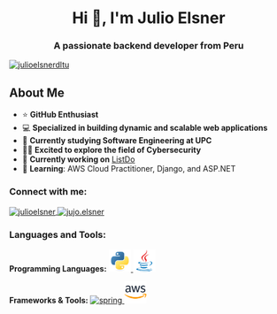<h1 align="center">Hi 👋, I'm Julio Elsner</h1>
<h3 align="center">A passionate backend developer from Peru</h3>

<p align="left">
  <a href="https://github.com/ryo-ma/github-profile-trophy">
    <img src="https://github-profile-trophy.vercel.app/?username=julioelsnerdltu" alt="julioelsnerdltu" />
  </a>
</p>

## About Me

- ⭐ **GitHub Enthusiast**  
- 💻 **Specialized in building dynamic and scalable web applications**  
- 🏫 **Currently studying Software Engineering at UPC**  
- ⛓️‍💥 **Excited to explore the field of Cybersecurity**  
- 🔭 **Currently working on** [ListDo](https://github.com/JulioElsnerDLTU/LIST-DO-backend)  
- 🌱 **Learning**: AWS Cloud Practitioner, Django, and ASP.NET  

<h3 align="left">Connect with me:</h3>
<p align="left">
  <a href="https://linkedin.com/in/julioelsner" target="blank">
    <img align="center" src="https://raw.githubusercontent.com/rahuldkjain/github-profile-readme-generator/master/src/images/icons/Social/linked-in-alt.svg" alt="julioelsner" height="30" width="40" />
  </a>
  <a href="https://instagram.com/jujo.elsner" target="blank">
    <img align="center" src="https://raw.githubusercontent.com/rahuldkjain/github-profile-readme-generator/master/src/images/icons/Social/instagram.svg" alt="jujo.elsner" height="30" width="40" />
  </a>
</p>

<h3 align="left">Languages and Tools:</h3>
<p align="left">
  <strong>Programming Languages:</strong>  
  <a href="https://www.python.org" target="_blank" rel="noreferrer"> <img src="https://raw.githubusercontent.com/devicons/devicon/master/icons/python/python-original.svg" alt="python" width="40" height="40"/> </a>
  <a href="https://www.java.com" target="_blank" rel="noreferrer"> <img src="https://raw.githubusercontent.com/devicons/devicon/master/icons/java/java-original.svg" alt="java" width="40" height="40"/> </a>
  <!-- Add more here -->
</p>

<p align="left">
  <strong>Frameworks & Tools:</strong>  
  <a href="https://spring.io/" target="_blank" rel="noreferrer"> <img src="https://www.vectorlogo.zone/logos/springio/springio-icon.svg" alt="spring" width="40" height="40"/> </a>
  <a href="https://aws.amazon.com" target="_blank" rel="noreferrer"> <img src="https://raw.githubusercontent.com/devicons/devicon/master/icons/amazonwebservices/amazonwebservices-original-wordmark.svg" alt="aws" width="40" height="40"/> </a>
  <!-- Add more here -->
</p>

